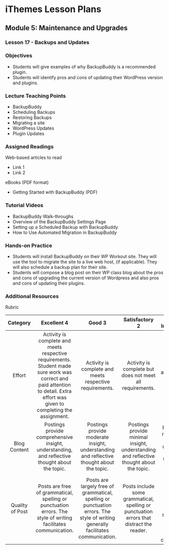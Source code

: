 iThemes Lesson Plans
==================

Module 5: Maintenance and Upgrades
--------------------------

### Lesson 17 - Backups and Updates

### Objectives

* Students will give examples of why BackupBuddy is a recommended plugin.
* Students will identify pros and cons of updating their WordPress version and plugins.

### Lecture Teaching Points

- BackupBuddy
- Scheduling Backups
- Restoring Backups
- Migrating a site
- WordPress Updates
- Plugin Updates

### Assigned Readings

Web-based articles to read

* Link 1
* Link 2

eBooks (PDF format)

* Getting Started with BackupBuddy (PDF)

### Tutorial Videos

* BackupBuddy Walk-throughs
* Overview of the BackupBuddy Settings Page
* Setting up a Scheduled Backup with BackupBuddy
* How to Use Automated Migration in BackupBuddy

### Hands-on Practice

* Students will install BackupBuddy on their WP Workout site. They will use the tool to migrate the site to a live web host, (if applicable). They will also schedule a backup plan for their site.
* Students will compose a blog post on their WP class blog about the pros and cons of upgrading the current version of Wordpress and also pros and cons of updating their plugins.

### Additional Resources

Rubric

| **Category** | **Excellent 4** | **Good 3** | **Satisfactory 2** | **Needs Improvement 1** | **Points Received** |
|:------------:|:---------------:|:----------:|:------------------:|:-----------:|:------------:|
| Effort | Activity is complete and meets respective requirements. Student made sure work was correct and paid attention to detail. Extra effort was given to completing the assignment. | Activity is complete and meets respective requirements. | Activity is complete but does not meet all requirements. | Activity is incomplete and/or does not meet respective requirements.| |
| Blog Content | Postings provide comprehensive insight, understanding, and reflective thought about the topic. | Postings provide moderate insight, understanding and reflective thought about the topic. | Postings provide minimal insight, understanding and reflective thought about the topic. | Postings show no evidence of insight, understanding or reflective thought about the topic. | |
| Quality of Post | Posts are free of grammatical, spelling or punctuation errors.  The style of writing facilitates communication. | Posts are largely free of grammatical, spelling or punctuation errors.  The style of writing generally facilitates communication. | Posts include some grammatical, spelling or punctuation errors that distract the reader. | Posts contain numerous grammatical, spelling or punctuation errors.  The style of writing does not facilitate effective communication. | |